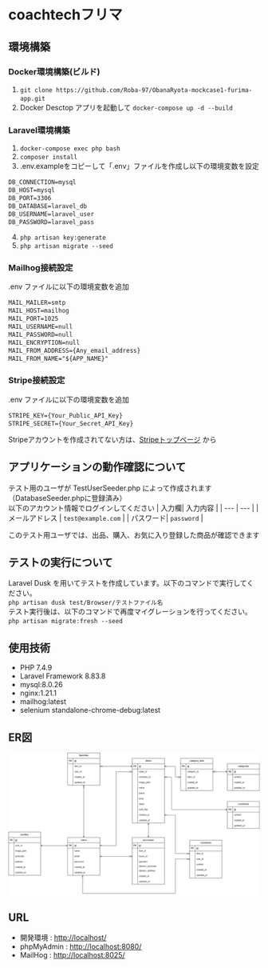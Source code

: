 # coachtechフリマ

## 環境構築

### Docker環境構築(ビルド)
1. `git clone https://github.com/Roba-97/ObanaRyota-mockcase1-furima-app.git`
2. Docker Desctop アプリを起動して `docker-compose up -d --build`

### Laravel環境構築
1. `docker-compose exec php bash`
2. `composer install`
3. .env.exampleをコピーして「.env」ファイルを作成し以下の環境変数を設定
``` copy
DB_CONNECTION=mysql
DB_HOST=mysql
DB_PORT=3306
DB_DATABASE=laravel_db
DB_USERNAME=laravel_user
DB_PASSWORD=laravel_pass
```
4. `php artisan key:generate`
5. `php artisan migrate --seed`

### Mailhog接続設定
.env ファイルに以下の環境変数を追加
``` copy
MAIL_MAILER=smtp
MAIL_HOST=mailhog
MAIL_PORT=1025
MAIL_USERNAME=null
MAIL_PASSWORD=null
MAIL_ENCRYPTION=null
MAIL_FROM_ADDRESS={Any_email_address}
MAIL_FROM_NAME="${APP_NAME}"
```

### Stripe接続設定
.env ファイルに以下の環境変数を追加
``` copy
STRIPE_KEY={Your_Public_API_Key}
STRIPE_SECRET={Your_Secret_API_Key}
```
Stripeアカウントを作成されてない方は、[Stripeトップページ](https://stripe.com/jp) から


## アプリケーションの動作確認について
テスト用のユーザが TestUserSeeder.php によって作成されます（DatabaseSeeder.phpに登録済み）<br>
以下のアカウント情報でログインしてください
| 入力欄| 入力内容 |
| --- | --- |
| メールアドレス | `test@example.com` |
| パスワード| `password` |

このテスト用ユーザでは、出品、購入、お気に入り登録した商品が確認できます


## テストの実行について
Laravel Dusk を用いてテストを作成しています。以下のコマンドで実行してください。<br>
`php artisan dusk test/Browser/テストファイル名`<br>
テスト実行後は、以下のコマンドで再度マイグレーションを行ってください。<br>
`php artisan migrate:fresh --seed`


## 使用技術
- PHP 7.4.9
- Laravel Framework 8.83.8
- mysql:8.0.26
- nginx:1.21.1
- mailhog:latest
- selenium standalone-chrome-debug:latest

## ER図
![ER図](/src/er-diagram.drawio.png)

## URL
- 開発環境 : [http://localhost/](http://localhost/ )
- phpMyAdmin : [http://localhost:8080/](http://localhost:8080/)
- MailHog : [http://localhost:8025/](http://localhost:8025/)
